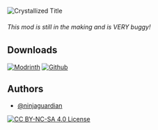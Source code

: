 ![Crystallized Title](https://i.imgur.com/s8xZWjQ.png)

###### *This mod is still in the making and is VERY buggy!*

## Downloads
[![Modrinth](https://i.imgur.com/emzH7On.png)](https://modrinth.com/project/crystallized)
[![Github](https://i.imgur.com/VOP6iuJm.png)](https://github.com/ninjaguardian/Crystallized/releases)

## Authors

- [@ninjaguardian](https://www.github.com/ninjaguardian)

[![CC BY-NC-SA 4.0 License](https://img.shields.io/badge/license-CC--BY--NC--SA--4.0-33c706.svg)](https://creativecommons.org/licenses/by-nc-sa/4.0/deed.en)
